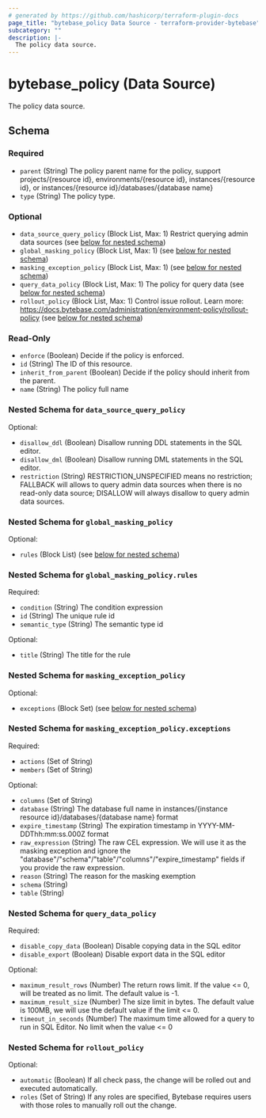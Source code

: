 ```yaml
---
# generated by https://github.com/hashicorp/terraform-plugin-docs
page_title: "bytebase_policy Data Source - terraform-provider-bytebase"
subcategory: ""
description: |-
  The policy data source.
---
```


# bytebase_policy (Data Source)

The policy data source.



<!-- schema generated by tfplugindocs -->
## Schema

### Required

- `parent` (String) The policy parent name for the policy, support projects/{resource id}, environments/{resource id}, instances/{resource id}, or instances/{resource id}/databases/{database name}
- `type` (String) The policy type.

### Optional

- `data_source_query_policy` (Block List, Max: 1) Restrict querying admin data sources (see [below for nested schema](#nestedblock--data_source_query_policy))
- `global_masking_policy` (Block List, Max: 1) (see [below for nested schema](#nestedblock--global_masking_policy))
- `masking_exception_policy` (Block List, Max: 1) (see [below for nested schema](#nestedblock--masking_exception_policy))
- `query_data_policy` (Block List, Max: 1) The policy for query data (see [below for nested schema](#nestedblock--query_data_policy))
- `rollout_policy` (Block List, Max: 1) Control issue rollout. Learn more: https://docs.bytebase.com/administration/environment-policy/rollout-policy (see [below for nested schema](#nestedblock--rollout_policy))

### Read-Only

- `enforce` (Boolean) Decide if the policy is enforced.
- `id` (String) The ID of this resource.
- `inherit_from_parent` (Boolean) Decide if the policy should inherit from the parent.
- `name` (String) The policy full name

<a id="nestedblock--data_source_query_policy"></a>
### Nested Schema for `data_source_query_policy`

Optional:

- `disallow_ddl` (Boolean) Disallow running DDL statements in the SQL editor.
- `disallow_dml` (Boolean) Disallow running DML statements in the SQL editor.
- `restriction` (String) RESTRICTION_UNSPECIFIED means no restriction; FALLBACK will allows to query admin data sources when there is no read-only data source; DISALLOW will always disallow to query admin data sources.


<a id="nestedblock--global_masking_policy"></a>
### Nested Schema for `global_masking_policy`

Optional:

- `rules` (Block List) (see [below for nested schema](#nestedblock--global_masking_policy--rules))

<a id="nestedblock--global_masking_policy--rules"></a>
### Nested Schema for `global_masking_policy.rules`

Required:

- `condition` (String) The condition expression
- `id` (String) The unique rule id
- `semantic_type` (String) The semantic type id

Optional:

- `title` (String) The title for the rule



<a id="nestedblock--masking_exception_policy"></a>
### Nested Schema for `masking_exception_policy`

Optional:

- `exceptions` (Block Set) (see [below for nested schema](#nestedblock--masking_exception_policy--exceptions))

<a id="nestedblock--masking_exception_policy--exceptions"></a>
### Nested Schema for `masking_exception_policy.exceptions`

Required:

- `actions` (Set of String)
- `members` (Set of String)

Optional:

- `columns` (Set of String)
- `database` (String) The database full name in instances/{instance resource id}/databases/{database name} format
- `expire_timestamp` (String) The expiration timestamp in YYYY-MM-DDThh:mm:ss.000Z format
- `raw_expression` (String) The raw CEL expression. We will use it as the masking exception and ignore the "database"/"schema"/"table"/"columns"/"expire_timestamp" fields if you provide the raw expression.
- `reason` (String) The reason for the masking exemption
- `schema` (String)
- `table` (String)



<a id="nestedblock--query_data_policy"></a>
### Nested Schema for `query_data_policy`

Required:

- `disable_copy_data` (Boolean) Disable copying data in the SQL editor
- `disable_export` (Boolean) Disable export data in the SQL editor

Optional:

- `maximum_result_rows` (Number) The return rows limit. If the value <= 0, will be treated as no limit. The default value is -1.
- `maximum_result_size` (Number) The size limit in bytes. The default value is 100MB, we will use the default value if the limit <= 0.
- `timeout_in_seconds` (Number) The maximum time allowed for a query to run in SQL Editor. No limit when the value <= 0


<a id="nestedblock--rollout_policy"></a>
### Nested Schema for `rollout_policy`

Optional:

- `automatic` (Boolean) If all check pass, the change will be rolled out and executed automatically.
- `roles` (Set of String) If any roles are specified, Bytebase requires users with those roles to manually roll out the change.


